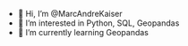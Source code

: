 - 👋 Hi, I’m @MarcAndreKaiser
- 👀 I’m interested in Python, SQL, Geopandas
- 🌱 I’m currently learning Geopandas

<!---
MarcAndreKaiser/MarcAndreKaiser is a ✨ special ✨ repository because its `README.md` (this file) appears on your GitHub profile.
You can click the Preview link to take a look at your changes.
--->
